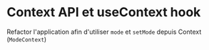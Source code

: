 # Context API et useContext hook

Refactor l'application afin d'utiliser `mode` et `setMode` depuis Context (`ModeContext`)
